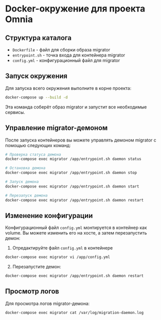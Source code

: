 # Docker-окружение для проекта Omnia

## Структура каталога

- `Dockerfile` - файл для сборки образа migrator
- `entrypoint.sh` - точка входа для контейнера migrator
- `config.yml` - конфигурационный файл для migrator

## Запуск окружения

Для запуска всего окружения выполните в корне проекта:

```bash
docker-compose up --build -d
```

Эта команда соберёт образ migrator и запустит все необходимые сервисы.

## Управление migrator-демоном

После запуска контейнеров вы можете управлять демоном migrator с помощью следующих команд:
```bash
# Проверка статуса демона
docker-compose exec migrator /app/entrypoint.sh daemon status
```
```bash
# Остановка демона
docker-compose exec migrator /app/entrypoint.sh daemon stop
```
```bash
# Запуск демона
docker-compose exec migrator /app/entrypoint.sh daemon start
```
```bash
# Перезапуск демона
docker-compose exec migrator /app/entrypoint.sh daemon restart
```

## Изменение конфигурации

Конфигурационный файл `config.yml` монтируется в контейнер как volume. Вы можете изменить его на хосте, а затем перезапустить демон:

1. Отредактируйте файл `config.yml` в контейнере
```bash
docker-compose exec migrator vi /app/config.yml
```
2. Перезапустите демон:
```bash
docker-compose exec migrator /app/entrypoint.sh daemon restart
```

## Просмотр логов

Для просмотра логов migrator-демона:

```bash
docker-compose exec migrator cat /var/log/migration-daemon.log
```
